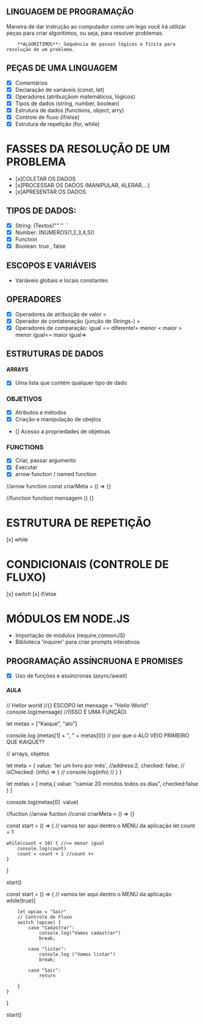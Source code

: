 ## LINGUAGEM DE PROGRAMAÇÂO 

   Maneira de dar instrução ao computador
   como um lego você irá utilizar peças para criar algoritimos, ou seja, para resolver problemas.

        **ALGORITIMOS**: Sequência de passos lógicos e finita para resolução de um problema.


## PEÇAS DE UMA LINGUAGEM

  - [x] Comentários
  - [x] Declaração de variáveis (const, let)
  - [x] Operadores (atribuiçãom matemáticos, lógicos)
  - [x] Tipos de dados (string, number, boolean)
  - [x] Estrutura de dados (functions, object, arry)
  - [x] Controle de fluxo (if/else)
  - [x] Estrutura de repetição (for, while)

 # FASSES DA RESOLUÇÃO DE UM PROBLEMA 
 
 - [x]COLETAR OS DADOS
 - [x]PROCESSAR OS DADOS (MANIPULAR, ALERAR....)
 - [x]APRESENTAR OS DADOS

  ## TIPOS DE DADOS:
   - [x] String: (Textos)"" '' ´´
   - [x] Number: (NUMEROS(1,2,3,4,5))
   - [x] Function
   - [x] Boolean: true , false

   ## ESCOPOS E VARIÁVEIS
  - Variáveis globais e locais 
   constantes

   ## OPERADORES
  - [x] Operadores de atribuição de valor =
  - [x] Operador de contatenação (junção de Strings-) +
  - [x] Operadores de comparação: igual == diferente!=  menor < maior > menor igual<= maior igual=>

 ## ESTRUTURAS DE DADOS
  
#### ARRAYS
- [x] Uma lista que contém qualquer tipo de dado

### OBJETIVOS
- [x] Atributos e métodos
- [x] Criação e manipulação de obejtos
- [] Acesso a propriedades de objetoas



### FUNCTIONS
- [x] Criar, passar argumento
- [x] Executar
- [x] arrow function / named function

 //arrow function
 const criarMeta = () => {}

 //function
 function mensagem () {}


# ESTRUTURA DE REPETIÇÃO
[x] while

# CONDICIONAIS (CONTROLE DE FLUXO)
[x] switch
[x] if/else

# MÓDULOS EM NODE.JS
 - Importação de módulos (require,connonJS)
 - Biblioteca 'inquirer' para criar prompts interativos

## PROGRAMAÇÃO ASSÍNCRUONA E PROMISES
- [x] Uso de funções e assíncronas (async/await)

##### AULA
 // Hellor world
 //{} ESCOPO
 let mensage = "Hello World"
 console.log(mensage) //(ISSO È UMA FUNÇÂO)

let metas = ["Kaique", "alo"]

console.log (metas[1] + ", " + metas[0]) // por que o ALO VEIO PRIMEIRO QUE KAIQUE??


// arrays, objetos

let meta = {
    value: 'ler um livro por mês',
    //address:2,
    checked: false,
   // isChecked: (info) => {
     //   console.log(info)
   // }
}

let metas = [
    meta,{
        value: "camiar 20 minutos todos os dias",
        checked:false
    }
]

console.log(metas[0] .value)

//fuction //arrow fuction
//const criarMeta = () => {}


const start = () => {
    // vamos ter aqui dentro o MENU da aplicação
    let count = 1

    while(count < 10) { //<= menor igual
        console.log(count)
        count = count + 1 //count ++
    }
}

start()

const start = () => {
    // vamos ter aqui dentro o MENU da aplicação
    while(true){
        
        let opcao = "Sair"
        // Controle de Fluxo
        switch (opcao) {
            case "Cadastrar":
                console.log("Vamos cadastrar")
                break;
        
            case "listar":
                console.log ("Vamos listar")
                break;
            
            case "Sair":
                return
                
        }
    }
}

start()